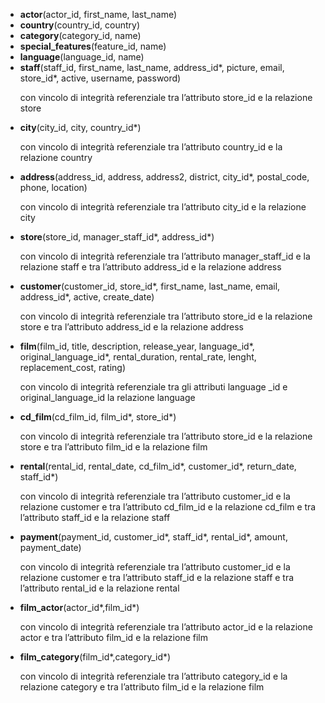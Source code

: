 <ul>
    <li><b>actor</b>(actor_id, first_name, last_name)
    <li><b>country</b>(country_id, country)  
    <li><b>category</b>(category_id, name) 
    <li><b>special_features</b>(feature_id, name)  
    <li><b>language</b>(language_id, name) 
    <li><b>staff</b>(staff_id, first_name, last_name, address_id*, picture, email, store_id*, active, username, password)
        <p>con vincolo di integrità referenziale tra l’attributo store_id e la relazione store 
    <li><b>city</b>(city_id, city, country_id*)
        <p>con vincolo di integrità referenziale tra l’attributo country_id e la relazione country 
    <li><b>address</b>(address_id, address, address2, district, city_id*, postal_code, phone, location)
        <p>con vincolo di integrità referenziale tra l’attributo city_id e la relazione city  
    <li><b>store</b>(store_id, manager_staff_id*, address_id*)
        <p>con vincolo di integrità referenziale tra l’attributo manager_staff_id e la relazione staff e tra l’attributo address_id e la relazione address 
    <li><b>customer</b>(customer_id, store_id*, first_name, last_name, email, address_id*, active, create_date)
        <p>con vincolo di integrità referenziale tra l’attributo store_id e la relazione store e tra l’attributo address_id e la relazione address 
    <li><b>film</b>(film_id, title, description, release_year, language_id*, original_language_id*, rental_duration, rental_rate, lenght, replacement_cost, rating)
        <p>con vincolo di integrità referenziale tra gli attributi language _id e original_language_id la relazione language  
    <li><b>cd_film</b>(cd_film_id, film_id*, store_id*) 
        <p>con vincolo di integrità referenziale tra l’attributo store_id e la relazione store e tra l’attributo film_id e la relazione film  
    <li><b>rental</b>(rental_id, rental_date, cd_film_id*, customer_id*, return_date, staff_id*) 
        <p>con vincolo di integrità referenziale tra l’attributo customer_id e la relazione customer e tra l’attributo cd_film_id e la relazione cd_film e tra l’attributo staff_id e la relazione staff 
    <li><b>payment</b>(payment_id, customer_id*, staff_id*, rental_id*, amount, payment_date) 
        <p>con vincolo di integrità referenziale tra l’attributo customer_id e la relazione customer e tra l’attributo staff_id e la relazione staff e tra l’attributo rental_id e la relazione rental 
    <li><b>film_actor</b>(actor_id*,film_id*) 
        <p>con vincolo di integrità referenziale tra l’attributo actor_id e la relazione actor e tra l’attributo film_id e la relazione film 
    <li><b>film_category</b>(film_id*,category_id*) 
        <p>con vincolo di integrità referenziale tra l’attributo category_id e la relazione category e tra l’attributo film_id e la relazione film
</ul>